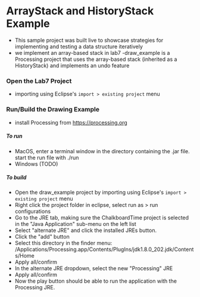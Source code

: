 # ArrayStack and HistoryStack Example

- This sample project was built live to showcase strategies for implementing and testing a data structure 
iteratively
- we implement an array-based stack in lab7
-draw_example is a Processing project that uses the array-based stack (inherited as a HistoryStack) and implements an undo feature

### Open the Lab7 Project
- importing using Eclipse's `import > existing project` menu

### Run/Build the Drawing Example
- install Processing from https://processing.org

##### To run
  - MacOS, enter a terminal window in the directory containing the .jar file. start the run file with ./run
  - Windows (TODO)

##### To build
  - Open the draw_example project by importing using Eclipse's `import > existing project` menu
  - Right click the project folder in eclipse, select run as > run configurations
  - Go to the JRE tab, making sure the ChalkboardTime project is selected in the "Java Application" sub-menu on the left list
  - Select "alternate JRE" and click the installed JREs button.
  - Click the "add" button
  - Select this directory in the finder menu: /Applications/Processing.app/Contents/PlugIns/jdk1.8.0_202.jdk/Contents/Home
  - Apply all/confirm
  - In the alternate JRE dropdown, select the new "Processing" JRE
  - Apply all/confirm
  - Now the play button should be able to run the application with the Processing JRE.
